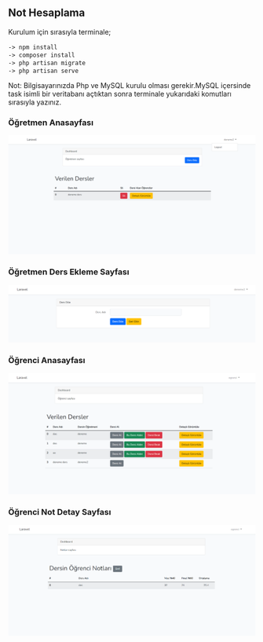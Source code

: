 ## Not Hesaplama
Kurulum için sırasıyla terminale;

    -> npm install 
    -> composer install
    -> php artisan migrate
    -> php artisan serve

Not: Bilgisayarınızda Php ve MySQL kurulu olması gerekir.MySQL içersinde task isimli bir veritabanı açtıktan sonra terminale yukarıdaki komutları sırasıyla yazınız. 

### Öğretmen Anasayfası
![list](image/ogretmenDashboard.png)

### Öğretmen Ders Ekleme Sayfası
![list](image/dersEkle.png)

### Öğrenci Anasayfası
![list](image/ogrenciDashboard.png)

### Öğrenci Not Detay Sayfası
![list](image/notDashboard.png)


 